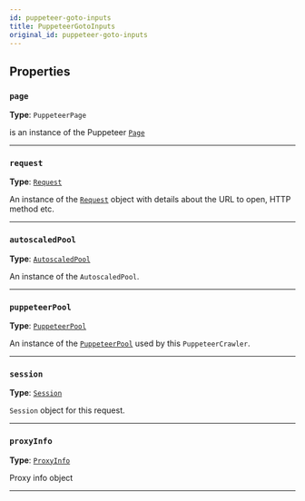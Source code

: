 ```yaml
---
id: puppeteer-goto-inputs
title: PuppeteerGotoInputs
original_id: puppeteer-goto-inputs
---
```


<a name="puppeteergotoinputs"></a>

## Properties

### `page`

**Type**: `PuppeteerPage`

is an instance of the Puppeteer [`Page`](https://pptr.dev/#?product=Puppeteer&show=api-class-page)

---

### `request`

**Type**: [`Request`](../api/request)

An instance of the [`Request`](../api/request) object with details about the URL to open, HTTP method etc.

---

### `autoscaledPool`

**Type**: [`AutoscaledPool`](../api/autoscaled-pool)

An instance of the `AutoscaledPool`.

---

### `puppeteerPool`

**Type**: [`PuppeteerPool`](../api/puppeteer-pool)

An instance of the [`PuppeteerPool`](../api/puppeteer-pool) used by this `PuppeteerCrawler`.

---

### `session`

**Type**: [`Session`](../api/session)

`Session` object for this request.

---

### `proxyInfo`

**Type**: [`ProxyInfo`](../typedefs/proxy-info)

Proxy info object

---
